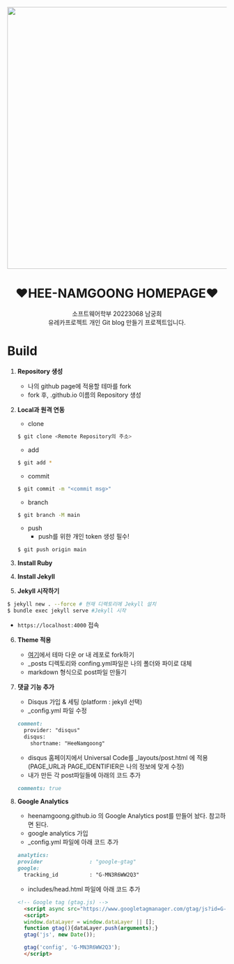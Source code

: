 <div align="center">
  <br>

  <a href="https://heenamgoong.github.io">
    <img src="https://user-images.githubusercontent.com/104904309/204139400-4a45a3d1-5055-480e-b8d9-65e919780d5f.png" width="600">
  </a>

  <h1>❤HEE-NAMGOONG HOMEPAGE❤︎</h1>

</div>

<p align="center">
소프트웨어학부 20223068 남궁희<br>
유레카프로젝트 개인 Git blog 만들기 프로젝트입니다.
</p>


# Build

1. **Repository 생성**
    - 나의 github page에 적용할 테마를 fork
    - fork 후, <username>.github.io 이름의 Repository 생성
  
  
2. **Local과 원격 연동**

    * clone
    ```bash
    $ git clone <Remote Repository의 주소>
    ```
    * add
    ```bash
    $ git add *
    ```
    * commit
    ```bash
    $ git commit -m "<commit msg>"
    ```
    * branch
    ```bash
    $ git branch -M main
    ```
    * push
      - push를 위한 개인 token 생성 필수!
    ```bash
    $ git push origin main
    ```


3. **Install Ruby**

4. **Install Jekyll**

5. **Jekyll 시작하기**

  ```bash
  $ jekyll new . --force # 현재 디렉토리에 Jekyll 설치
  $ bundle exec jekyll serve #Jekyll 시작
  ```
  * `https://localhost:4000` 접속

6. **Theme 적용**

    * [여기](http://jekyllthemes.org)에서 테마 다운 or 내 레포로 fork하기
    * _posts 디렉토리와 confing.yml파일은 나의 폴더와 파이로 대체
    * markdown 형식으로 post파일 만들기
  
 7. **댓글 기능 추가**
  
    * Disqus 가입 & 세팅 (platform : jekyll 선택)
    * _config.yml 파일 수정
    ```markdown
    comment:
      provider: "disqus"
      disqus:
        shortname: "HeeNamgoong"
    ```
    * disqus 홈페이지에서 Universal Code를 _layouts/post.html 에 적용 (PAGE_URL과 PAGE_IDENTIFIER은 나의 정보에 맞게 수정)
    * 내가 만든 각 post파일들에 아래의 코드 추가
    ```markdown
    comments: true
    ```
  
 8. **Google Analytics**
 
    * heenamgoong.github.io 의 Google Analytics post를 만들어 놨다. 참고하면 된다.
    * google analytics 가입
    * _config.yml 파일에 아래 코드 추가
    ```markdown
    analytics:
    provider               : "google-gtag" 
    google:
      tracking_id          : "G-MN3R6WW2Q3"
    ```
    * includes/head.html 파일에 아래 코드 추가
    ```html
    <!-- Google tag (gtag.js) -->
      <script async src="https://www.googletagmanager.com/gtag/js?id=G-SP2R0K5HJ4"></script>
      <script>
      window.dataLayer = window.dataLayer || [];
      function gtag(){dataLayer.push(arguments);}
      gtag('js', new Date());

      gtag('config', 'G-MN3R6WW2Q3');
      </script>
    ```





